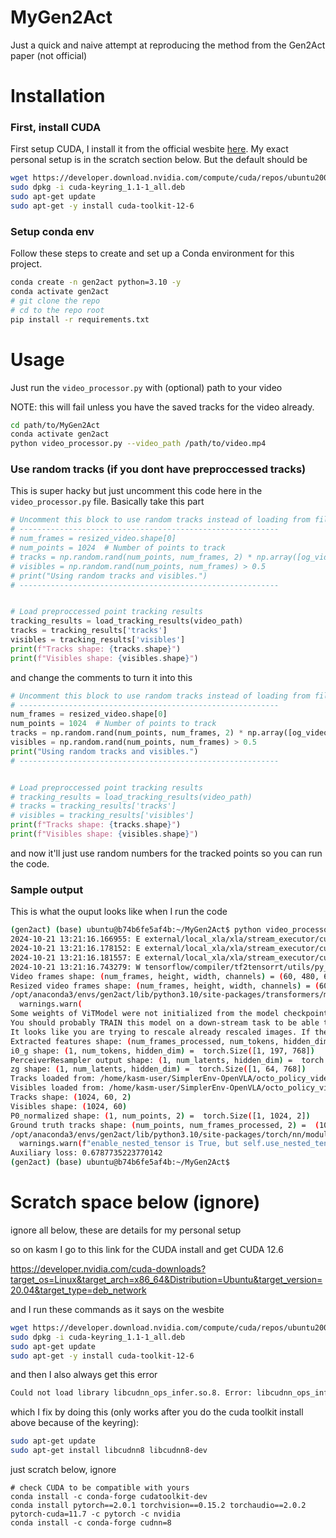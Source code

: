 # MyGen2Act
Just a quick and naive attempt at reproducing the method from the Gen2Act paper (not official)

# Installation

### First, install CUDA

First setup CUDA, I install it from the official wesbite [here](https://developer.nvidia.com/cuda-downloads). My exact personal setup is in the scratch section below. But the default should be

```bash
wget https://developer.download.nvidia.com/compute/cuda/repos/ubuntu2004/x86_64/cuda-keyring_1.1-1_all.deb
sudo dpkg -i cuda-keyring_1.1-1_all.deb
sudo apt-get update
sudo apt-get -y install cuda-toolkit-12-6
```

### Setup conda env


Follow these steps to create and set up a Conda environment for this project.

```bash
conda create -n gen2act python=3.10 -y
conda activate gen2act
# git clone the repo
# cd to the repo root
pip install -r requirements.txt
```

# Usage

Just run the `video_processor.py` with (optional) path to your video 

NOTE: this will fail unless you have the saved tracks for the video already. 
```bash
cd path/to/MyGen2Act
conda activate gen2act
python video_processor.py --video_path /path/to/video.mp4
```

### Use random tracks (if you dont have preproccessed tracks)
This is super hacky but just uncomment this code here in the `video_processor.py` file. Basically take this part 
```python
# Uncomment this block to use random tracks instead of loading from files
# ----------------------------------------------------------
# num_frames = resized_video.shape[0]
# num_points = 1024  # Number of points to track
# tracks = np.random.rand(num_points, num_frames, 2) * np.array([og_video_width, og_video_height])
# visibles = np.random.rand(num_points, num_frames) > 0.5
# print("Using random tracks and visibles.")
# ----------------------------------------------------------


# Load preproccessed point tracking results  
tracking_results = load_tracking_results(video_path)
tracks = tracking_results['tracks']
visibles = tracking_results['visibles']
print(f"Tracks shape: {tracks.shape}")
print(f"Visibles shape: {visibles.shape}")
```
and change the comments to turn it into this 
```python
# Uncomment this block to use random tracks instead of loading from files
# ----------------------------------------------------------
num_frames = resized_video.shape[0]
num_points = 1024  # Number of points to track
tracks = np.random.rand(num_points, num_frames, 2) * np.array([og_video_width, og_video_height])
visibles = np.random.rand(num_points, num_frames) > 0.5
print("Using random tracks and visibles.")
# ----------------------------------------------------------


# Load preproccessed point tracking results  
# tracking_results = load_tracking_results(video_path)
# tracks = tracking_results['tracks']
# visibles = tracking_results['visibles']
print(f"Tracks shape: {tracks.shape}")
print(f"Visibles shape: {visibles.shape}")
```
and now it'll just use random numbers for the tracked points so you can run the code.

### Sample output

This is what the ouput looks like when I run the code

```bash
(gen2act) (base) ubuntu@b74b6fe5af4b:~/MyGen2Act$ python video_processor.py 
2024-10-21 13:21:16.166955: E external/local_xla/xla/stream_executor/cuda/cuda_fft.cc:485] Unable to register cuFFT factory: Attempting to register factory for plugin cuFFT when one has already been registered
2024-10-21 13:21:16.178152: E external/local_xla/xla/stream_executor/cuda/cuda_dnn.cc:8454] Unable to register cuDNN factory: Attempting to register factory for plugin cuDNN when one has already been registered
2024-10-21 13:21:16.181557: E external/local_xla/xla/stream_executor/cuda/cuda_blas.cc:1452] Unable to register cuBLAS factory: Attempting to register factory for plugin cuBLAS when one has already been registered
2024-10-21 13:21:16.743279: W tensorflow/compiler/tf2tensorrt/utils/py_utils.cc:38] TF-TRT Warning: Could not find TensorRT
Video frames shape: (num_frames, height, width, channels) = (60, 480, 640, 3)
Resized video frames shape: (num_frames, height, width, channels) = (60, 224, 224, 3)
/opt/anaconda3/envs/gen2act/lib/python3.10/site-packages/transformers/models/vit/feature_extraction_vit.py:28: FutureWarning: The class ViTFeatureExtractor is deprecated and will be removed in version 5 of Transformers. Please use ViTImageProcessor instead.
  warnings.warn(
Some weights of ViTModel were not initialized from the model checkpoint at google/vit-base-patch16-224 and are newly initialized: ['vit.pooler.dense.bias', 'vit.pooler.dense.weight']
You should probably TRAIN this model on a down-stream task to be able to use it for predictions and inference.
It looks like you are trying to rescale already rescaled images. If the input images have pixel values between 0 and 1, set `do_rescale=False` to avoid rescaling them again.
Extracted features shape: (num_frames_processed, num_tokens, hidden_dim) =  (16, 197, 768)
i0_g shape: (1, num_tokens, hidden_dim) =  torch.Size([1, 197, 768])
PerceiverResampler output shape: (1, num_latents, hidden_dim) =  torch.Size([1, 64, 768])
zg shape: (1, num_latents, hidden_dim) =  torch.Size([1, 64, 768])
Tracks loaded from: /home/kasm-user/SimplerEnv-OpenVLA/octo_policy_video2_tracks.npz
Visibles loaded from: /home/kasm-user/SimplerEnv-OpenVLA/octo_policy_video2_visibles.npz
Tracks shape: (1024, 60, 2)
Visibles shape: (1024, 60)
P0_normalized shape: (1, num_points, 2) =  torch.Size([1, 1024, 2])
Ground truth tracks shape: (num_points, num_frames_processed, 2) =  (1024, 16, 2)
/opt/anaconda3/envs/gen2act/lib/python3.10/site-packages/torch/nn/modules/transformer.py:306: UserWarning: enable_nested_tensor is True, but self.use_nested_tensor is False because encoder_layer.self_attn.batch_first was not True(use batch_first for better inference performance)
  warnings.warn(f"enable_nested_tensor is True, but self.use_nested_tensor is False because {why_not_sparsity_fast_path}")
Auxiliary loss: 0.6787735223770142
(gen2act) (base) ubuntu@b74b6fe5af4b:~/MyGen2Act$ 
```

# Scratch space below (ignore)
ignore all below, these are details for my personal setup

so on kasm I go to this link for the CUDA install and get CUDA 12.6 

https://developer.nvidia.com/cuda-downloads?target_os=Linux&target_arch=x86_64&Distribution=Ubuntu&target_version=20.04&target_type=deb_network

and I run these commands as it says on the wesbite 

```bash
wget https://developer.download.nvidia.com/compute/cuda/repos/ubuntu2004/x86_64/cuda-keyring_1.1-1_all.deb
sudo dpkg -i cuda-keyring_1.1-1_all.deb
sudo apt-get update
sudo apt-get -y install cuda-toolkit-12-6
```

and then I also always get this error
```bash
Could not load library libcudnn_ops_infer.so.8. Error: libcudnn_ops_infer.so.8: cannot open shared object file: No such file or directory
```

which I fix by doing this (only works after you do the cuda toolkit install above because of the keyring):
```bash
sudo apt-get update
sudo apt-get install libcudnn8 libcudnn8-dev
```


just scratch below, ignore 
```
# check CUDA to be compatible with yours 
conda install -c conda-forge cudatoolkit-dev
conda install pytorch==2.0.1 torchvision==0.15.2 torchaudio==2.0.2 pytorch-cuda=11.7 -c pytorch -c nvidia
conda install -c conda-forge cudnn=8

```